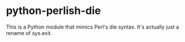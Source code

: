 # python-perlish-die
This is a Python module that mimics Perl's die syntax. It's actually just a rename of sys.exit.
